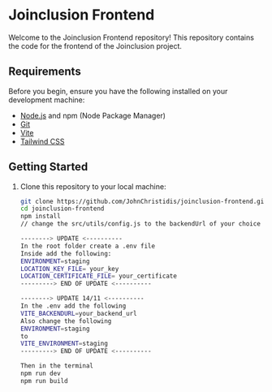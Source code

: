 # Joinclusion Frontend

Welcome to the Joinclusion Frontend repository! This repository contains the code for the frontend of the Joinclusion project.

## Requirements

Before you begin, ensure you have the following installed on your development machine:

- [Node.js](https://nodejs.org/) and npm (Node Package Manager)
- [Git](https://git-scm.com/)
- [Vite](https://vitejs.dev/)
- [Tailwind CSS](https://tailwindcss.com/)

## Getting Started

1. Clone this repository to your local machine:
   ```sh
   git clone https://github.com/JohnChristidis/joinclusion-frontend.git
   cd joinclusion-frontend
   npm install
   // change the src/utils/config.js to the backendUrl of your choice

   --------> UPDATE <----------
   In the root folder create a .env file
   Inside add the following:
   ENVIRONMENT=staging
   LOCATION_KEY_FILE= your_key
   LOCATION_CERTIFICATE_FILE= your_certificate
   ---------> END OF UPDATE <----------

   --------> UPDATE 14/11 <----------
   In the .env add the following
   VITE_BACKENDURL=your_backend_url
   Also change the following
   ENVIRONMENT=staging
   to
   VITE_ENVIRONMENT=staging
   ---------> END OF UPDATE <----------

   Then in the terminal
   npm run dev
   npm run build
